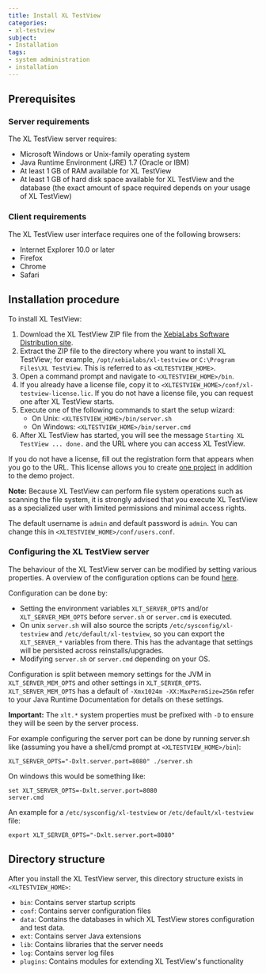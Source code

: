 ```yaml
---
title: Install XL TestView
categories:
- xl-testview
subject:
- Installation
tags:
- system administration
- installation
---
```


## Prerequisites

### Server requirements

The XL TestView server requires:

* Microsoft Windows or Unix-family operating system
* Java Runtime Environment (JRE) 1.7 (Oracle or IBM)
* At least 1 GB of RAM available for XL TestView
* At least 1 GB of hard disk space available for XL TestView and the database (the exact amount of space required depends on your usage of XL TestView)

### Client requirements

The XL TestView user interface requires one of the following browsers:

* Internet Explorer 10.0 or later
* Firefox
* Chrome
* Safari

## Installation procedure

To install XL TestView:

1. Download the XL TestView ZIP file from the [XebiaLabs Software Distribution site](https://dist.xebialabs.com).
2. Extract the ZIP file to the directory where you want to install XL TestView; for example, `/opt/xebialabs/xl-testview` or `C:\Program Files\XL TestView`. This is referred to as `<XLTESTVIEW_HOME>`.
3. Open a command prompt and navigate to `<XLTESTVIEW_HOME>/bin`.
4. If you already have a license file, copy it to `<XLTESTVIEW_HOME>/conf/xl-testview-license.lic`. If you do not have a license file, you can request one after XL TestView starts.
5. Execute one of the following commands to start the setup wizard:
      * On Unix: `<XLTESTVIEW_HOME>/bin/server.sh`
      * On Windows: `<XLTESTVIEW_HOME>/bin/server.cmd`
6. After XL TestView has started, you will see the message `Starting XL TestView ... done.` and the URL where you can access XL TestView.

If you do not have a license, fill out the registration form that appears when you go to the URL. This license allows you to create [one project](/xl-testview/how-to/add-a-project.html) in addition to the demo project.

**Note:** Because XL TestView can perform file system operations such as scanning the file system, it is strongly advised that you execute XL TestView as a specialized user with limited permissions and minimal access rights.

The default username is `admin` and default password is `admin`. You can change this in `<XLTESTVIEW_HOME>/conf/users.conf`.

### Configuring the XL TestView server

The behaviour of the XL TestView server can be modified by setting various properties. A overview of the configuration options can be found [here](/xl-testview/concept/boot-properties.html).

Configuration can be done by:

* Setting the environment variables `XLT_SERVER_OPTS` and/or `XLT_SERVER_MEM_OPTS` before `server.sh` or `server.cmd` is executed.
* On unix `server.sh` will also source the scripts `/etc/sysconfig/xl-testview` and `/etc/default/xl-testview`, so you can export the `XLT_SERVER_*` variables from there. This has the advantage that settings will be persisted across reinstalls/upgrades.
* Modifying `server.sh` or `server.cmd` depending on your OS.

Configuration is split between memory settings for the JVM in `XLT_SERVER_MEM_OPTS` and other settings in `XLT_SERVER_OPTS`. `XLT_SERVER_MEM_OPTS` has a default of `-Xmx1024m -XX:MaxPermSize=256m` refer to your Java Runtime Documentation for details on these settings.

**Important:** The `xlt.*` system properties must be prefixed with `-D` to ensure they will be seen by the server process.

For example configuring the server port can be done by running server.sh like (assuming you have a shell/cmd prompt at `<XLTESTVIEW_HOME>/bin`):

    XLT_SERVER_OPTS="-Dxlt.server.port=8080" ./server.sh

On windows this would be something like:

    set XLT_SERVER_OPTS=-Dxlt.server.port=8080
    server.cmd

An example for a `/etc/sysconfig/xl-testview` or `/etc/default/xl-testview` file:

    export XLT_SERVER_OPTS="-Dxlt.server.port=8080"

## Directory structure

After you install the XL TestView server, this directory structure exists in `<XLTESTVIEW_HOME>`:

* `bin`: Contains server startup scripts
* `conf`: Contains server configuration files
* `data`: Contains the databases in which XL TestView stores configuration and test data.
* `ext`: Contains server Java extensions
* `lib`: Contains libraries that the server needs
* `log`: Contains server log files
* `plugins`: Contains modules for extending XL TestView's functionality
